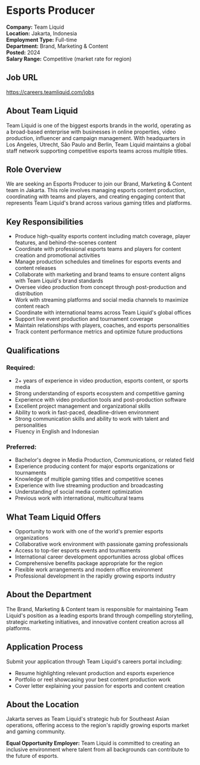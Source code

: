 # Esports Producer
**Company:** Team Liquid  
**Location:** Jakarta, Indonesia  
**Employment Type:** Full-time  
**Department:** Brand, Marketing & Content  
**Posted:** 2024  
**Salary Range:** Competitive (market rate for region)

## Job URL
https://careers.teamliquid.com/jobs

## About Team Liquid
Team Liquid is one of the biggest esports brands in the world, operating as a broad-based enterprise with businesses in online properties, video production, influencer and campaign management. With headquarters in Los Angeles, Utrecht, São Paulo and Berlin, Team Liquid maintains a global staff network supporting competitive esports teams across multiple titles.

## Role Overview
We are seeking an Esports Producer to join our Brand, Marketing & Content team in Jakarta. This role involves managing esports content production, coordinating with teams and players, and creating engaging content that represents Team Liquid's brand across various gaming titles and platforms.

## Key Responsibilities
- Produce high-quality esports content including match coverage, player features, and behind-the-scenes content
- Coordinate with professional esports teams and players for content creation and promotional activities
- Manage production schedules and timelines for esports events and content releases
- Collaborate with marketing and brand teams to ensure content aligns with Team Liquid's brand standards
- Oversee video production from concept through post-production and distribution
- Work with streaming platforms and social media channels to maximize content reach
- Coordinate with international teams across Team Liquid's global offices
- Support live event production and tournament coverage
- Maintain relationships with players, coaches, and esports personalities
- Track content performance metrics and optimize future productions

## Qualifications
### Required:
- 2+ years of experience in video production, esports content, or sports media
- Strong understanding of esports ecosystem and competitive gaming
- Experience with video production tools and post-production software
- Excellent project management and organizational skills
- Ability to work in fast-paced, deadline-driven environment
- Strong communication skills and ability to work with talent and personalities
- Fluency in English and Indonesian

### Preferred:
- Bachelor's degree in Media Production, Communications, or related field
- Experience producing content for major esports organizations or tournaments
- Knowledge of multiple gaming titles and competitive scenes
- Experience with live streaming production and broadcasting
- Understanding of social media content optimization
- Previous work with international, multicultural teams

## What Team Liquid Offers
- Opportunity to work with one of the world's premier esports organizations
- Collaborative work environment with passionate gaming professionals
- Access to top-tier esports events and tournaments
- International career development opportunities across global offices
- Comprehensive benefits package appropriate for the region
- Flexible work arrangements and modern office environment
- Professional development in the rapidly growing esports industry

## About the Department
The Brand, Marketing & Content team is responsible for maintaining Team Liquid's position as a leading esports brand through compelling storytelling, strategic marketing initiatives, and innovative content creation across all platforms.

## Application Process
Submit your application through Team Liquid's careers portal including:
- Resume highlighting relevant production and esports experience
- Portfolio or reel showcasing your best content production work
- Cover letter explaining your passion for esports and content creation

## About the Location
Jakarta serves as Team Liquid's strategic hub for Southeast Asian operations, offering access to the region's rapidly growing esports market and gaming community.

**Equal Opportunity Employer:** Team Liquid is committed to creating an inclusive environment where talent from all backgrounds can contribute to the future of esports.